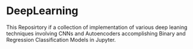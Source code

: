 # DeepLearning
This Reposirtory if a collection of implementation of various deep leaning techniques involving CNNs and Autoencoders accomplishing Binary and Regression Classification Models in Jupyter.
